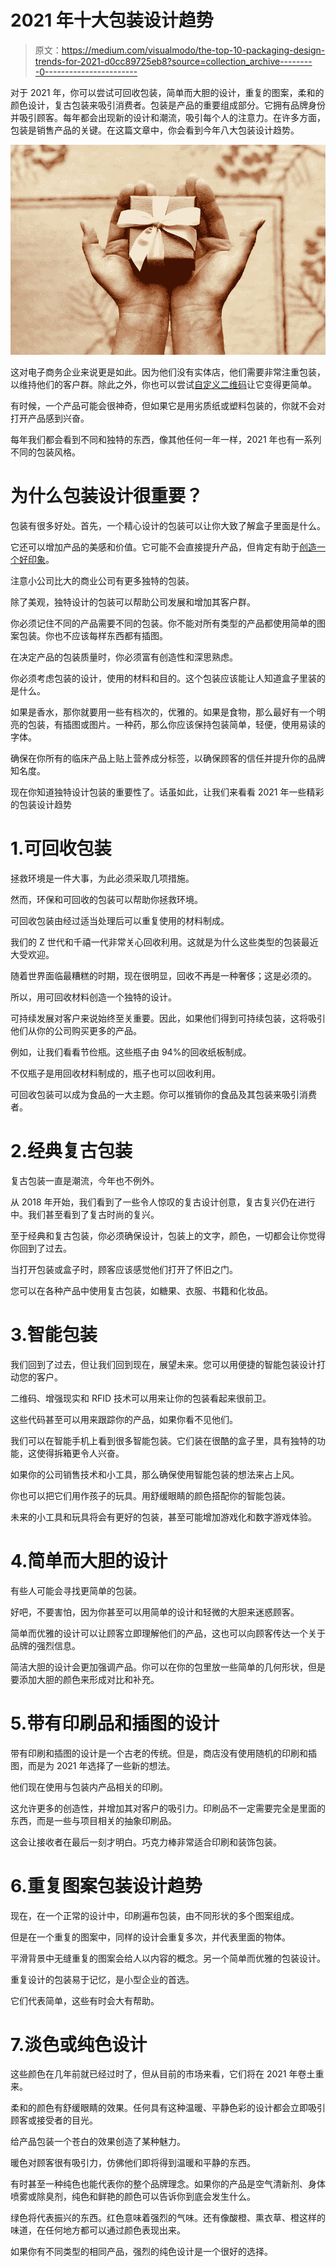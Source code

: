 # 2021 年十大包装设计趋势

> 原文：<https://medium.com/visualmodo/the-top-10-packaging-design-trends-for-2021-d0cc89725eb8?source=collection_archive---------0----------------------->

对于 2021 年，你可以尝试可回收包装，简单而大胆的设计，重复的图案，柔和的颜色设计，复古包装来吸引消费者。包装是产品的重要组成部分。它拥有品牌身份并吸引顾客。每年都会出现新的设计和潮流，吸引每个人的注意力。在许多方面，包装是销售产品的关键。在这篇文章中，你会看到今年八大包装设计趋势。

![](img/bdcde175d1b27739031d75df8f986676.png)

这对电子商务企业来说更是如此。因为他们没有实体店，他们需要非常注重包装，以维持他们的客户群。除此之外，你也可以尝试[自定义二维码](https://www.beaconstac.com/qr-code-generator)让它变得更简单。

有时候，一个产品可能会很神奇，但如果它是用劣质纸或塑料包装的，你就不会对打开产品感到兴奋。

每年我们都会看到不同和独特的东西，像其他任何一年一样，2021 年也有一系列不同的包装风格。

# 为什么包装设计很重要？

包装有很多好处。首先，一个精心设计的包装可以让你大致了解盒子里面是什么。

它还可以增加产品的美感和价值。它可能不会直接提升产品，但肯定有助于[创造一个好印象](https://visualmodo.com/pattern-backgrounds-download/)。

注意小公司比大的商业公司有更多独特的包装。

除了美观，独特设计的包装可以帮助公司发展和增加其客户群。

你必须记住不同的产品需要不同的包装。你不能对所有类型的产品都使用简单的图案包装。你也不应该每样东西都有插图。

在决定产品的包装质量时，你必须富有创造性和深思熟虑。

你必须考虑包装的设计，使用的材料和目的。这个包装应该能让人知道盒子里装的是什么。

如果是香水，那你就要用一些有档次的，优雅的。如果是食物，那么最好有一个明亮的包装，有插图或图片。一种药，那么你应该保持包装简单，轻便，使用易读的字体。

确保在你所有的临床产品上贴上营养成分标签，以确保顾客的信任并提升你的品牌知名度。

现在你知道独特设计包装的重要性了。话虽如此，让我们来看看 2021 年一些精彩的包装设计趋势

# 1.可回收包装

拯救环境是一件大事，为此必须采取几项措施。

然而，环保和可回收的包装可以帮助你拯救环境。

可回收包装由经过适当处理后可以重复使用的材料制成。

我们的 Z 世代和千禧一代非常关心回收利用。这就是为什么这些类型的包装最近大受欢迎。

随着世界面临最糟糕的时期，现在很明显，回收不再是一种奢侈；这是必须的。

所以，用可回收材料创造一个独特的设计。

可持续发展对客户来说始终至关重要。因此，如果他们得到可持续包装，这将吸引他们从你的公司购买更多的产品。

例如，让我们看看节俭瓶。这些瓶子由 94%的回收纸板制成。

不仅瓶子是用回收材料制成的，瓶子也可以回收利用。

可回收包装可以成为食品的一大主题。你可以推销你的食品及其包装来吸引消费者。

# 2.经典复古包装

复古包装一直是潮流，今年也不例外。

从 2018 年开始，我们看到了一些令人惊叹的复古设计创意，复古复兴仍在进行中。我们甚至看到了复古时尚的复兴。

至于经典和复古包装，你必须确保设计，包装上的文字，颜色，一切都会让你觉得你回到了过去。

当打开包装或盒子时，顾客应该感觉他们打开了怀旧之门。

您可以在各种产品中使用复古包装，如糖果、衣服、书籍和化妆品。

# 3.智能包装

我们回到了过去，但让我们回到现在，展望未来。您可以用便捷的智能包装设计打动您的客户。

二维码、增强现实和 RFID 技术可以用来让你的包装看起来很前卫。

这些代码甚至可以用来跟踪你的产品，如果你看不见他们。

我们可以在智能手机上看到很多智能包装。它们装在很酷的盒子里，具有独特的功能，这使得拆箱更令人兴奋。

如果你的公司销售技术和小工具，那么确保使用智能包装的想法来占上风。

你也可以把它们用作孩子的玩具。用舒缓眼睛的颜色搭配你的智能包装。

未来的小工具和玩具将会有更好的包装，甚至可能增加游戏化和数字游戏体验。

# 4.简单而大胆的设计

有些人可能会寻找更简单的包装。

好吧，不要害怕，因为你甚至可以用简单的设计和轻微的大胆来迷惑顾客。

简单而优雅的设计可以让顾客立即理解他们的产品，这也可以向顾客传达一个关于品牌的强烈信息。

简洁大胆的设计会更加强调产品。你可以在你的包里放一些简单的几何形状，但是要添加大胆的颜色来形成对比和补充。

# 5.带有印刷品和插图的设计

带有印刷和插图的设计是一个古老的传统。但是，商店没有使用随机的印刷和插图，而是为 2021 年选择了一些新的想法。

他们现在使用与包装内产品相关的印刷。

这允许更多的创造性，并增加其对客户的吸引力。印刷品不一定需要完全是里面的东西，而是一些与项目相关的抽象印刷品。

这会让接收者在最后一刻才明白。巧克力棒非常适合印刷和装饰包装。

# 6.重复图案包装设计趋势

现在，在一个正常的设计中，印刷遍布包装，由不同形状的多个图案组成。

但是在一个重复的图案中，同样的设计会重复多次，并代表里面的物体。

平滑背景中无缝重复的图案会给人以内容的概念。另一个简单而优雅的包装设计。

重复设计的包装易于记忆，是小型企业的首选。

它们代表简单，这些有时会大有帮助。

# 7.淡色或纯色设计

这些颜色在几年前就已经过时了，但从目前的市场来看，它们将在 2021 年卷土重来。

柔和的颜色有舒缓眼睛的效果。任何具有这种温暖、平静色彩的设计都会立即吸引顾客或接受者的目光。

给产品包装一个苍白的效果创造了某种魅力。

暖色对顾客很有吸引力，仿佛他们即将得到温暖和平静的东西。

有时甚至一种纯色也能代表你的整个品牌理念。如果你的产品是空气清新剂、身体喷雾或除臭剂，纯色和鲜艳的颜色可以告诉你到底会发生什么。

绿色将代表振兴的东西。红色意味着强烈的气味。还有像酸橙、熏衣草、橙这样的味道，在任何地方都可以通过颜色表现出来。

如果你有不同类型的相同产品，强烈的纯色设计是一个很好的选择。